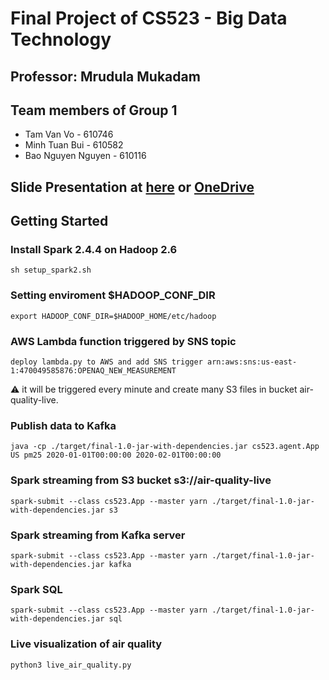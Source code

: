# Final Project of CS523 - Big Data Technology

## Professor: Mrudula Mukadam
## Team members of Group 1
* Tam Van Vo - 610746
* Minh Tuan Bui - 610582
* Bao Nguyen Nguyen - 610116

## Slide Presentation at [here](Presentation-Observing_the_Air_Quality.pptx) or [OneDrive](https://onedrive.live.com/view.aspx?resid=35EA824A9571A24D!418)

## Getting Started

### Install Spark 2.4.4 on Hadoop 2.6
```
sh setup_spark2.sh
```

### Setting enviroment $HADOOP_CONF_DIR
```
export HADOOP_CONF_DIR=$HADOOP_HOME/etc/hadoop
```
### AWS Lambda function triggered by SNS topic

```
deploy lambda.py to AWS and add SNS trigger arn:aws:sns:us-east-1:470049585876:OPENAQ_NEW_MEASUREMENT
```
:warning: it will be triggered every minute and create many S3 files in bucket air-quality-live.

### Publish data to Kafka
```
java -cp ./target/final-1.0-jar-with-dependencies.jar cs523.agent.App US pm25 2020-01-01T00:00:00 2020-02-01T00:00:00
```

### Spark streaming from S3 bucket s3://air-quality-live
```
spark-submit --class cs523.App --master yarn ./target/final-1.0-jar-with-dependencies.jar s3
```

### Spark streaming from Kafka server
```
spark-submit --class cs523.App --master yarn ./target/final-1.0-jar-with-dependencies.jar kafka
```

### Spark SQL
```
spark-submit --class cs523.App --master yarn ./target/final-1.0-jar-with-dependencies.jar sql
```

### Live visualization of air quality
```
python3 live_air_quality.py
```
